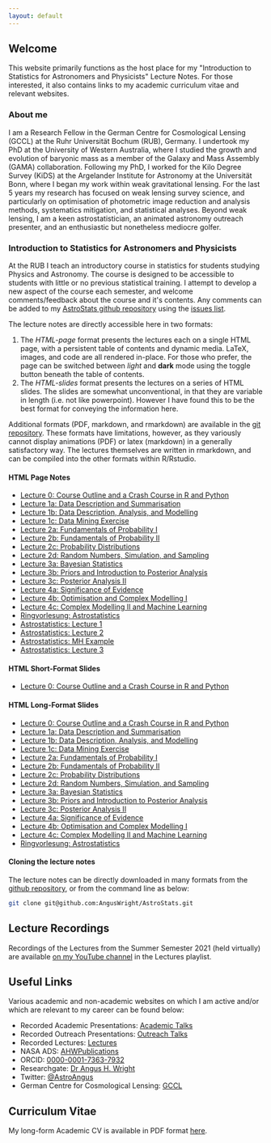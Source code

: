 ```yaml
---
layout: default
---
```


## Welcome 

This website primarily functions as the host place for my "Introduction to Statistics for Astronomers and Physicists"
Lecture Notes. For those interested, it also contains links to my academic curriculum vitae and relevant websites. 

### About me 

I am a Research Fellow in the German Centre for Cosmological Lensing (GCCL) at the Ruhr Universität Bochum (RUB),
Germany. I undertook my PhD at the University of Western Australia, where I studied the growth and evolution of
baryonic mass as a member of the Galaxy and Mass Assembly (GAMA) collaboration. Following my PhD, I worked for the
Kilo Degree Survey (KiDS) at the Argelander Institute for Astronomy at the Universität Bonn, where I began my work
within weak gravitational lensing. For the last 5 years my research has focused on weak lensing survey science, and
particularly on optimisation of photometric image reduction and analysis methods, systematics mitigation, and
statistical analyses. Beyond weak lensing, I am a keen astrostatistician, an animated astronomy outreach presenter,
and an enthusiastic but nonetheless mediocre golfer.

### Introduction to Statistics for Astronomers and Physicists 

At the RUB I teach an introductory course in statistics for students studying Physics and Astronomy. The course is
designed to be accessible to students with little or no previous statistical training. I attempt to develop a new aspect
of the course each semester, and welcome comments/feedback about the course and it's contents. Any comments can be added
to my [AstroStats github repository](https://github.com/AngusWright/AstroStats) using the 
[issues list](https://github.com/AngusWright/AstroStats/issues). 

The lecture notes are directly accessible here in two formats: 

1. The *HTML-page* format presents the lectures each on a single HTML page, with a persistent table of contents and
   dynamic media. LaTeX, images, and code are all rendered in-place. For those who prefer, the page can be switched
   between *light* and **dark** mode using the toggle button beneath the table of contents. 
2. The *HTML-slides* format presents the lectures on a series of HTML slides. The slides are somewhat unconventional, in
   that they are variable in length (i.e. not like powerpoint). However I have found this to be the best format for 
   conveying the information here. 

Additional formats (PDF, markdown, and rmarkdown) are available in the [git
repository](https://github.com/AngusWright/AstroStats/). These formats have limitations, however, as they variously
cannot display animations (PDF) or latex (markdown) in a generally satisfactory way. The lectures themselves are written 
in rmarkdown, and can be compiled into the other formats within R/Rstudio. 

#### HTML Page Notes 

- [Lecture 0: Course Outline and a Crash Course in R and Python](./LectureNotes/IntroductionToStatistics_Section0_html.html)
- [Lecture 1a: Data Description and Summarisation](./LectureNotes/IntroductionToStatistics_Section1a_html.html)
- [Lecture 1b: Data Description, Analysis, and Modelling](./LectureNotes/IntroductionToStatistics_Section1b_html.html)
- [Lecture 1c: Data Mining Exercise](./LectureNotes/IntroductionToStatistics_Section1c_slidy.html)
- [Lecture 2a: Fundamentals of Probability I](./LectureNotes/IntroductionToStatistics_Section2a_html.html)
- [Lecture 2b: Fundamentals of Probability II](./LectureNotes/IntroductionToStatistics_Section2b_html.html)
- [Lecture 2c: Probability Distributions](./LectureNotes/IntroductionToStatistics_Section2c_html.html)
- [Lecture 2d: Random Numbers, Simulation, and Sampling](./LectureNotes/IntroductionToStatistics_Section2d_html.html)
- [Lecture 3a: Bayesian Statistics](./LectureNotes/IntroductionToStatistics_Section3a_html.html)
- [Lecture 3b: Priors and Introduction to Posterior Analysis](./LectureNotes/IntroductionToStatistics_Section3b_html.html)
- [Lecture 3c: Posterior Analysis II](./LectureNotes/IntroductionToStatistics_Section3c_html.html)
- [Lecture 4a: Significance of Evidence](./LectureNotes/IntroductionToStatistics_Section4a_html.html)
- [Lecture 4b: Optimisation and Complex Modelling I](./LectureNotes/IntroductionToStatistics_Section4b_html.html)
- [Lecture 4c: Complex Modelling II and Machine Learning](./LectureNotes/IntroductionToStatistics_Section4c_html.html)
- [Ringvorlesung: Astrostatistics](./LectureNotes/Ringvorlesung_html.html)
- [Astrostatistics: Lecture 1](./LectureNotes/AstroStatistics_1.html)
- [Astrostatistics: Lecture 2](./LectureNotes/AstroStatistics_2.html)
- [Astrostatistics: MH Example](./LectureNotes/AstroStatistics_2a.html)
- [Astrostatistics: Lecture 3](./LectureNotes/AstroStatistics_3.html)

#### HTML Short-Format Slides  

- [Lecture 0: Course Outline and a Crash Course in R and Python](./LectureNotes/IntroductionToStatistics_Section0_ioslides_pres.html)

#### HTML Long-Format Slides  

- [Lecture 0: Course Outline and a Crash Course in R and Python](./LectureNotes/IntroductionToStatistics_Section0_slidy.html)
- [Lecture 1a: Data Description and Summarisation](./LectureNotes/IntroductionToStatistics_Section1a_slidy.html)
- [Lecture 1b: Data Description, Analysis, and Modelling](./LectureNotes/IntroductionToStatistics_Section1b_slidy.html)
- [Lecture 1c: Data Mining Exercise](./LectureNotes/IntroductionToStatistics_Section1c_slidy.html)
- [Lecture 2a: Fundamentals of Probability I](./LectureNotes/IntroductionToStatistics_Section2a_slidy.html)
- [Lecture 2b: Fundamentals of Probability II](./LectureNotes/IntroductionToStatistics_Section2b_slidy.html)
- [Lecture 2c: Probability Distributions](./LectureNotes/IntroductionToStatistics_Section2c_slidy.html)
- [Lecture 2d: Random Numbers, Simulation, and Sampling](./LectureNotes/IntroductionToStatistics_Section2d_slidy.html)
- [Lecture 3a: Bayesian Statistics](./LectureNotes/IntroductionToStatistics_Section3a_slidy.html)
- [Lecture 3b: Priors and Introduction to Posterior Analysis](./LectureNotes/IntroductionToStatistics_Section3b_slidy.html)
- [Lecture 3c: Posterior Analysis II](./LectureNotes/IntroductionToStatistics_Section3c_slidy.html)
- [Lecture 4a: Significance of Evidence](./LectureNotes/IntroductionToStatistics_Section4a_slidy.html)
- [Lecture 4b: Optimisation and Complex Modelling I](./LectureNotes/IntroductionToStatistics_Section4b_slidy.html)
- [Lecture 4c: Complex Modelling II and Machine Learning](./LectureNotes/IntroductionToStatistics_Section4c_slidy.html)
- [Ringvorlesung: Astrostatistics](./LectureNotes/Ringvorlesung_slidy.html)

#### Cloning the lecture notes 

The lecture notes can be directly downloaded in many formats from the [github repository](), or from the command line as
below: 

```bash
git clone git@github.com:AngusWright/AstroStats.git
``` 

## Lecture Recordings 

Recordings of the Lectures from the Summer Semester 2021 (held virtually) are available 
[on my YouTube channel](https://www.youtube.com/user/anguswright1/playlists) in the Lectures playlist. 

## Useful Links 

Various academic and non-academic websites on which I am active and/or which are relevant 
to my career can be found below: 

- Recorded Academic Presentations: [Academic Talks](https://youtube.com/playlist?list=PLTrrZ38TNocLL9ClrwQta3xXzdEyI7Xtd)
- Recorded Outreach Presentations: [Outreach Talks](https://youtube.com/playlist?list=PLTrrZ38TNocKKhA-w0DH-oU4z3FifeU5u)
- Recorded Lectures: [Lectures](https://youtube.com/playlist?list=PLTrrZ38TNocJ5Ums6OJvQ0fY7bWcCRiEQ)
- NASA ADS: [AHWPublications](https://ui.adsabs.harvard.edu/user/libraries/atjyraxzSK2XrjBBD_RgTQ)
- ORCID: [0000-0001-7363-7932](https://orcid.org/my-orcid?orcid=0000-0001-7363-7932)
- Researchgate: [Dr Angus H. Wright](https://www.researchgate.net/profile/Angus-Wright-3)
- Twitter: [@AstroAngus](https://twitter.com/AstroAngus)
- German Centre for Cosmological Lensing: [GCCL](https://gccl-rub.github.io) 

## Curriculum Vitae 

My long-form Academic CV is available in PDF format [here](./assets/AHWright_CV.pdf).

